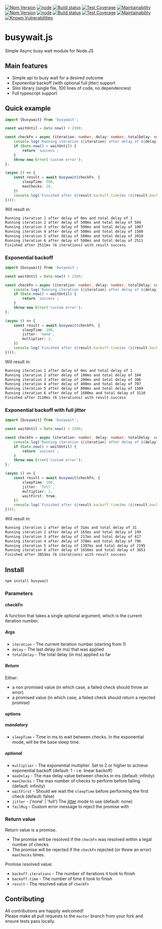 [![Npm Version](https://img.shields.io/npm/v/busywait.svg?style=popout)](https://www.npmjs.com/package/busywait)
[![node](https://img.shields.io/node/v-lts/busywait)](https://www.npmjs.com/package/busywait)
[![Build status](https://github.com/regevbr/busywait.js/actions/workflows/ci.yml/badge.svg?branch=master)](https://www.npmjs.com/package/busywait)
[![Test Coverage](https://api.codeclimate.com/v1/badges/5cc9e9fe4871a315f2aa/test_coverage)](https://codeclimate.com/github/regevbr/busywait.js/test_coverage)
[![Maintainability](https://api.codeclimate.com/v1/badges/5cc9e9fe4871a315f2aa/maintainability)](https://codeclimate.com/github/regevbr/busywait.js/maintainability)
[![Npm Version](https://img.shields.io/npm/v/busywait.svg?style=popout)](https://www.npmjs.com/package/busywait)
[![node](https://img.shields.io/node/v-lts/busywait)](https://www.npmjs.com/package/busywait)
[![Build status](https://github.com/regevbr/busywait.js/actions/workflows/ci.yml/badge.svg?branch=master)](https://www.npmjs.com/package/busywait)
[![Test Coverage](https://api.codeclimate.com/v1/badges/5cc9e9fe4871a315f2aa/test_coverage)](https://codeclimate.com/github/regevbr/busywait.js/test_coverage)
[![Maintainability](https://api.codeclimate.com/v1/badges/5cc9e9fe4871a315f2aa/maintainability)](https://codeclimate.com/github/regevbr/busywait.js/maintainability)
[![Known Vulnerabilities](https://snyk.io/test/github/regevbr/busywait.js/badge.svg?targetFile=package.json)](https://snyk.io/test/github/regevbr/busywait.js?targetFile=package.json)

# busywait.js

Simple Async busy wait module for Node.JS

## Main features

- Simple api to busy wait for a desired outcome
- Exponential backoff (with optional full jitter) support
- Slim library (single file, 100 lines of code, no dependencies)
- Full typescript support

## Quick example

```typescript
import {busywait} from 'busywait';

const waitUntil = Date.now() + 2500;

const checkFn = async (iteration: number, delay: number, totalDelay: number): Promise<string> => {
    console.log(`Running iteration ${iteration} after delay of ${delay}ms and total delay of ${totalDelay}`);
    if (Date.now() > waitUntil) {
        return `success`;
    }
    throw new Error('custom error');
};

(async () => {
    const result = await busywait(checkFn, {
        sleepTime: 500,
        maxChecks: 20,
    })
    console.log(`Finished after ${result.backoff.time}ms (${result.backoff.iterations} iterations) with result ${result.result}`);
})();
```

Will result in:

``` bash
Running iteration 1 after delay of 0ms and total delay of 1
Running iteration 2 after delay of 500ms and total delay of 504
Running iteration 3 after delay of 500ms and total delay of 1007
Running iteration 4 after delay of 500ms and total delay of 1508
Running iteration 5 after delay of 500ms and total delay of 2010
Running iteration 6 after delay of 500ms and total delay of 2511
Finished after 2511ms (6 iterations) with result success
```

### Exponential backoff

```typescript
import {busywait} from 'busywait';

const waitUntil = Date.now() + 2500;

const checkFn = async (iteration: number, delay: number, totalDelay: number): Promise<string> => {
    console.log(`Running iteration ${iteration} after delay of ${delay}ms and total delay of ${totalDelay}`);
    if (Date.now() > waitUntil) {
        return `success`;
    }
    throw new Error('custom error');
};

(async () => {
    const result = await busywait(checkFn, {
        sleepTime: 100,
        jitter: 'none',
        multiplier: 2,
    })
    console.log(`Finished after ${result.backoff.time}ms (${result.backoff.iterations} iterations) with result ${result.result}`);
})();
```

Will result in:

``` bash
Running iteration 1 after delay of 0ms and total delay of 1
Running iteration 2 after delay of 100ms and total delay of 104
Running iteration 3 after delay of 200ms and total delay of 306
Running iteration 4 after delay of 400ms and total delay of 707
Running iteration 5 after delay of 800ms and total delay of 1509
Running iteration 6 after delay of 1600ms and total delay of 3110
Finished after 3110ms (6 iterations) with result success
```

### Exponential backoff with full jitter

```typescript
import {busywait} from 'busywait';

const waitUntil = Date.now() + 2500;

const checkFn = async (iteration: number, delay: number, totalDelay: number): Promise<string> => {
    console.log(`Running iteration ${iteration} after delay of ${delay}ms and total delay of ${totalDelay}`);
    if (Date.now() > waitUntil) {
        return `success`;
    }
    throw new Error('custom error');
};

(async () => {
    const result = await busywait(checkFn, {
        sleepTime: 100,
        jitter: 'full',
        multiplier: 2,
        waitFirst: true,
    })
    console.log(`Finished after ${result.backoff.time}ms (${result.backoff.iterations} iterations) with result ${result.result}`);
})();
```

Will result in:

``` bash
Running iteration 1 after delay of 31ms and total delay of 31
Running iteration 2 after delay of 165ms and total delay of 199
Running iteration 3 after delay of 217ms and total delay of 417
Running iteration 4 after delay of 378ms and total delay of 796
Running iteration 5 after delay of 1397ms and total delay of 2195
Running iteration 6 after delay of 1656ms and total delay of 3853
Finished after 3853ms (6 iterations) with result success
```

## Install

```bash
npm install busywait
```

### Parameters

#### checkFn

A function that takes a single optional argument, which is the current iteration number.

##### Args

- `iteration` - The current iteration number (starting from 1)
- `delay` - The last delay (in ms) that was applied
- `totalDelay` - The total delay (in ms) applied so far

##### Return

Either:

- a non promised value (in which case, a failed check should throw an error)
- a promised value (in which case, a failed check should return a rejected promise)

#### options

##### mandatory

- `sleepTime` - Time in ms to wait between checks. In the exponential mode, will be the base sleep time.

##### optional

- `multiplier` - The exponential multiplier. Set to 2 or higher to achieve exponential backoff (default: 1 - i.e. linear
  backoff)
- `maxDelay` - The max delay value between checks in ms (default: infinity)
- `maxChecks` - The max number of checks to perform before failing (default: infinity)
- `waitFirst` - Should we wait the `sleepTime` before performing the first check (default: false)
- `jitter` - ('none' | 'full') The [jitter](https://aws.amazon.com/blogs/architecture/exponential-backoff-and-jitter/)
  mode to use (default: none)
- `failMsg` - Custom error message to reject the promise with

### Return value

Return value is a promise.

- The promise will be resolved if the `checkFn` was resolved within a legal number of checks.
- The promise will be rejected if the `checkFn` rejected (or threw an error) `maxChecks` times.

Promise resolved value:

- `backoff.iterations` - The number of iterations it took to finish
- `backoff.time` - The number of time it took to finish
- `result` - The resolved value of `checkFn`

## Contributing

All contributions are happily welcomed!  
Please make all pull requests to the `master` branch from your fork and ensure tests pass locally.
